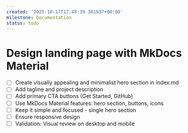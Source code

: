 ```yaml
---
created: '2025-10-17T17:49:39.381937+00:00'
milestone: Documentation
status: todo
---
```


# Design landing page with MkDocs Material

- [ ] Create visually appealing and minimalist hero section in index.md
- [ ] Add tagline and project description
- [ ] Add primary CTA buttons (Get Started, GitHub)
- [ ] Use MkDocs Material features: hero section, buttons, icons
- [ ] Keep it simple and focused - single hero section
- [ ] Ensure responsive design
- [ ] Validation: Visual review on desktop and mobile
